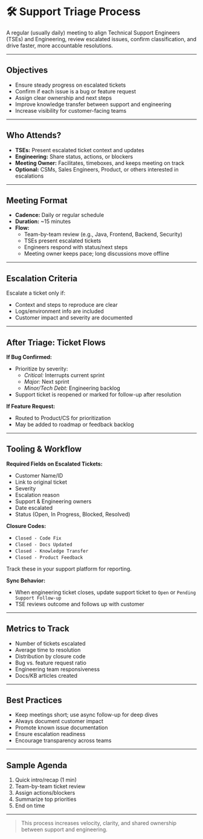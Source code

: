 # 🛠️ Support Triage Process

A regular (usually daily) meeting to align Technical Support Engineers (TSEs) and Engineering, review escalated issues, confirm classification, and drive faster, more accountable resolutions.

---

## Objectives

- Ensure steady progress on escalated tickets
- Confirm if each issue is a bug or feature request
- Assign clear ownership and next steps
- Improve knowledge transfer between support and engineering
- Increase visibility for customer-facing teams

---

## Who Attends?

- **TSEs:** Present escalated ticket context and updates
- **Engineering:** Share status, actions, or blockers
- **Meeting Owner:** Facilitates, timeboxes, and keeps meeting on track
- **Optional:** CSMs, Sales Engineers, Product, or others interested in escalations

---

## Meeting Format

- **Cadence:** Daily or regular schedule
- **Duration:** ~15 minutes
- **Flow:**
  - Team-by-team review (e.g., Java, Frontend, Backend, Security)
  - TSEs present escalated tickets
  - Engineers respond with status/next steps
  - Meeting owner keeps pace; long discussions move offline

---

## Escalation Criteria

Escalate a ticket only if:
- Context and steps to reproduce are clear
- Logs/environment info are included
- Customer impact and severity are documented

---

## After Triage: Ticket Flows

**If Bug Confirmed:**
- Prioritize by severity:
  - _Critical:_ Interrupts current sprint
  - _Major:_ Next sprint
  - _Minor/Tech Debt:_ Engineering backlog
- Support ticket is reopened or marked for follow-up after resolution

**If Feature Request:**
- Routed to Product/CS for prioritization
- May be added to roadmap or feedback backlog

---

## Tooling & Workflow

**Required Fields on Escalated Tickets:**
- Customer Name/ID
- Link to original ticket
- Severity
- Escalation reason
- Support & Engineering owners
- Date escalated
- Status (Open, In Progress, Blocked, Resolved)

**Closure Codes:**
- `Closed - Code Fix`
- `Closed - Docs Updated`
- `Closed - Knowledge Transfer`
- `Closed - Product Feedback`

Track these in your support platform for reporting.

**Sync Behavior:**
- When engineering ticket closes, update support ticket to `Open` or `Pending Support Follow-up`
- TSE reviews outcome and follows up with customer

---

## Metrics to Track

- Number of tickets escalated
- Average time to resolution
- Distribution by closure code
- Bug vs. feature request ratio
- Engineering team responsiveness
- Docs/KB articles created

---

## Best Practices

- Keep meetings short; use async follow-up for deep dives
- Always document customer impact
- Promote known issue documentation
- Ensure escalation readiness
- Encourage transparency across teams

---

## Sample Agenda

1. Quick intro/recap (1 min)
2. Team-by-team ticket review
3. Assign actions/blockers
4. Summarize top priorities
5. End on time

---

> This process increases velocity, clarity, and shared ownership between support and engineering.
